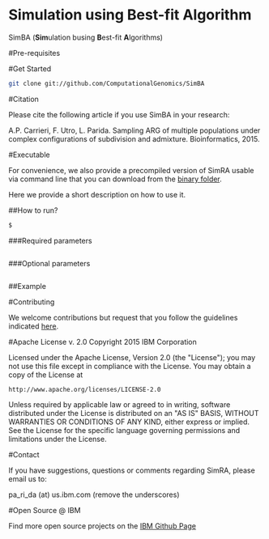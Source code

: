 # Simulation using Best-fit Algorithm
SimBA (**Sim**ulation busing **B**est-fit **A**lgorithms) 

#Pre-requisites


#Get Started
```sh
git clone git://github.com/ComputationalGenomics/SimBA
```

#Citation

Please cite the following article if you use SimBA in your research:

A.P. Carrieri, F. Utro, L. Parida. Sampling ARG of multiple populations under complex configurations of subdivision and admixture. Bioinformatics, 2015.

#Executable

For convenience, we also provide a precompiled version of SimRA usable via command line that you can download from the [binary folder](https://github.com/ComputationalGenomics/SimBA/tree/master/binary). 

Here we provide a short description on how to use it.

##How to run?

```sh
$ 
```

###Required parameters

```sh
```

###Optional parameters

```sh
```

##Example

#Contributing

We welcome contributions but request that you follow the guidelines indicated [here](https://github.com/ComputationalGenomics/SimBA/blob/master/Contributing/Contributing.md).

#Apache License v. 2.0
Copyright 2015 IBM Corporation

Licensed under the Apache License, Version 2.0 (the "License");
you may not use this file except in compliance with the License.
You may obtain a copy of the License at

    http://www.apache.org/licenses/LICENSE-2.0

Unless required by applicable law or agreed to in writing, software
distributed under the License is distributed on an "AS IS" BASIS,
WITHOUT WARRANTIES OR CONDITIONS OF ANY KIND, either express or implied.
See the License for the specific language governing permissions and
limitations under the License.

#Contact

If you have suggestions, questions or comments regarding SimRA, please email us to: 

pa_ri_da (at) us.ibm.com  (remove the underscores)

#Open Source @ IBM

Find more open source projects on the [IBM Github Page](http://ibm.github.io/)
